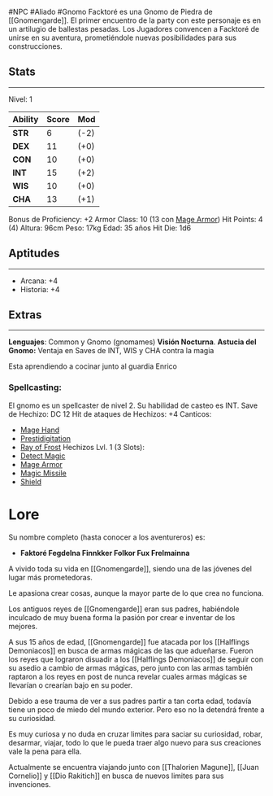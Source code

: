 #NPC #Aliado #Gnomo
Facktoré es una Gnomo de Piedra de [[Gnomengarde]]. 
El primer encuentro de la party con este personaje es en un artilugio de ballestas pesadas. 
Los Jugadores convencen a Facktoré de unirse en su aventura, prometiéndole nuevas posibilidades para sus construcciones. 
## Stats
___
Nivel: 1

| Ability | Score | Mod  |
| ------- | ----- | ---- |
| **STR** | 6     | (-2) |
| **DEX** | 11    | (+0) |
| **CON** | 10    | (+0) |
| **INT** | 15    | (+2) |
| **WIS** | 10    | (+0) |
| **CHA** | 13    | (+1) |
Bonus de Proficiency: +2
Armor Class: 10 (13 con [Mage Armor](https://5e.tools/spells.html#mage%20armor_phb))
Hit Points: 4 (4)
Altura: 96cm
Peso: 17kg
Edad: 35 años
Hit Die: 1d6
## Aptitudes
___
+ Arcana: +4
+ Historia: +4
## Extras
---
**Lenguajes**: Common y Gnomo (gnomames)
**Visión Nocturna**.
**Astucia del Gnomo:** Ventaja en Saves de INT, WIS y CHA contra la magia

Esta aprendiendo a cocinar junto al guardia Enrico
### **Spellcasting:** 
El gnomo es un spellcaster de nivel 2. Su habilidad de casteo es INT.
Save de Hechizo: DC 12
Hit de ataques de Hechizos: +4
Canticos:
+ [Mage Hand](https://5e.tools/spells.html#mage%20hand_phb)
+ [Prestidigitation](https://5e.tools/spells.html#prestidigitation_phb)
+ [Ray of Frost](https://5e.tools/spells.html#ray%20of%20frost_phb)
Hechizos Lvl. 1 (3 Slots):
+ [Detect Magic](https://5e.tools/spells.html#detect%20magic_phb)
+ [Mage Armor](https://5e.tools/spells.html#mage%20armor_phb)
+ [Magic Missile](https://5e.tools/spells.html#magic%20missile_phb)
+ [Shield](https://5e.tools/spells.html#shield_phb)

# Lore
Su nombre completo (hasta conocer a los aventureros) es: 
+ **Faktoré Fegdelna Finnkker Folkor Fux Frelmainna**

A vivido toda su vida en [[Gnomengarde]], siendo una de las jóvenes del lugar más prometedoras.

Le apasiona crear cosas, aunque la mayor parte de lo que crea no funciona.

Los antiguos reyes de [[Gnomengarde]] eran sus padres, habiéndole inculcado de muy buena forma la pasión por crear e inventar de los mejores. 

A sus 15 años de edad, [[Gnomengarde]] fue atacada por los [[Halflings Demoniacos]] en busca de armas mágicas de las que adueñarse. Fueron los reyes que lograron disuadir a los [[Halflings Demoniacos]] de seguir con su asedio a cambio de armas mágicas, pero junto con las armas también raptaron a los reyes en post de nunca revelar cuales armas mágicas se llevarían o crearían bajo en su poder.

Debido a ese trauma de ver a sus padres partir a tan corta edad, todavía tiene un poco de miedo del mundo exterior. Pero eso no la detendrá frente a su curiosidad.

Es muy curiosa y no duda en cruzar limites para saciar su curiosidad, robar, desarmar, viajar, todo lo que le pueda traer algo nuevo para sus creaciones vale la pena para ella.

Actualmente se encuentra viajando junto con [[Thalorien Magune]], [[Juan Cornelio]] y [[Dio Rakitich]] en busca de nuevos limites para sus invenciones.
